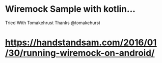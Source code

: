 # Wiremock Sample with kotlin...
Tried With Tomakehrust
Thanks @tomakehurst
# https://handstandsam.com/2016/01/30/running-wiremock-on-android/ 